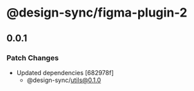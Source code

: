 # @design-sync/figma-plugin-2

## 0.0.1

### Patch Changes

- Updated dependencies [682978f]
  - @design-sync/utils@0.1.0
